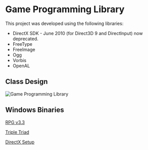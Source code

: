 # Game Programming Library
This project was developed using the following libraries:
- DirectX SDK - June 2010 (for Direct3D 9 and DirectInput) now deprecated.
- FreeType
- FreeImage
- Ogg
- Vorbis
- OpenAL

## Class Design
![Game Programming Library](https://github.com/marconsou/game-programming-library-dx9/assets/27457164/108fe2b1-b16f-4fef-a8be-ff14cf9365ef)

## Windows Binaries
[RPG v3.3](https://drive.google.com/file/d/0B8v3Dlvup6zDcFJabUI2ejVvVzQ/view?usp=drive_link&resourcekey=0-FZR2-9c6H26cX-4-a8D-pw)

[Triple Triad](https://drive.google.com/file/d/0B8v3Dlvup6zDbXVaOVI1ZU0zbVk/view?usp=drive_link&resourcekey=0-Lihxkhf0GfET_kesW4ADEA)

[DirectX Setup](https://drive.google.com/file/d/0B8v3Dlvup6zDQVB4X1dHNW9ocW8/view?usp=drive_link&resourcekey=0-Bs5IVMU0myzemmwuJLSAbA)
